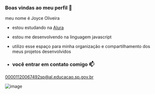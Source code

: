 ### Boas  vindas ao meu perfil  🌃

meu nome é Joyce Oliveira 

- estou estudando na [Alura](https://www.alura.com.br)
- estou me desenvolvendo na linguagem javascript
- utilizo esse espaço para minha organização e compartilhamento dos meus projetos desenvolvidos

- ### você entrar em contato comigo 📫

00001120067492sp@al.educacao.sp.gov.br 

![image](https://github.com/user-attachments/assets/696d245e-2e7a-4dbe-a16a-9713bb4f3f76)
